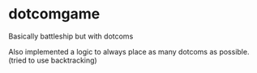 # dotcomgame
 Basically battleship but with dotcoms

Also implemented a logic to always place as many dotcoms as possible. (tried to use backtracking)
